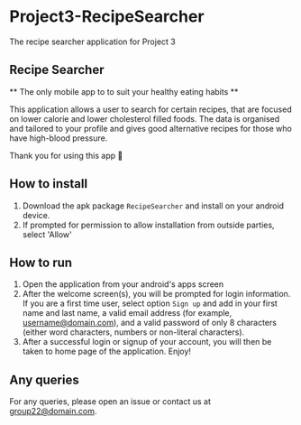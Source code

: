 # Project3-RecipeSearcher
The recipe searcher application for Project 3

## Recipe Searcher
** The only mobile app to to suit your healthy eating habits **

This application allows a user to search for certain recipes, that are focused on lower calorie and lower cholesterol filled foods.
The data is organised and tailored to your profile and gives good alternative recipes for those who have high-blood pressure.

Thank you for using this app 🙂

## How to install

1. Download the apk package ```RecipeSearcher``` and install on your android device.
2. If prompted for permission to allow installation from outside parties, select 'Allow'

## How to run

1. Open the application from your android's apps screen
2. After the welcome screen(s), you will be prompted for login information. If you are a first time user, select option ```Sign up``` and add in your first name and last name, a valid email address (for example, username@domain.com), and a valid password of only 8 characters (either word characters, numbers or non-literal characters).
3. After a successful login or signup of your account, you will then be taken to home page of the application. Enjoy!

## Any queries

For any queries, please open an issue or contact us at group22@domain.com.
